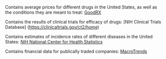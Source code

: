 Contains average prices for different drugs in the United States, as well as the conditions they are meant to treat: [GoodRX](https://www.goodrx.com/)

Contains the results of clinical trials for efficacy of drugs: [NIH Clinical Trials Database] (https://clinicaltrials.gov/ct2/home)

Contains estimates of incidence rates of different diseases in the United States:
[NIH National Center for Health Statistics](https://www.cdc.gov/nchs/index.htm)

Contains financial data for publically traded companies: [MacroTrends](https://www.macrotrends.net/stocks/research)

